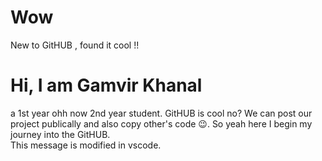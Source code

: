 # Wow
New to GitHUB , found it cool !!
<h1>Hi, I am Gamvir Khanal </h1>a 1st year ohh now 2nd year student. GitHUB is cool no? We can post our project publically and also copy other's code 😉. So yeah here I begin my journey into the GitHUB.
<br> This message is modified in vscode.